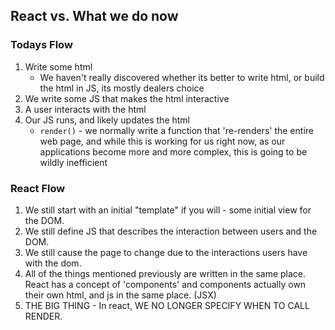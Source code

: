 ## React vs. What we do now

###  Todays Flow
1. Write some html
   - We haven't really discovered whether its better to write html, or build the html in JS, its mostly dealers choice
3. We write some JS that makes the html interactive
4. A user interacts with the html
5. Our JS runs, and likely updates the html
   - `render()` - we normally write a function that 're-renders' the entire web page, and while this is working for us right now, as our applications become more and more complex, this is going to be wildly inefficient

### React Flow
1. We still start with an initial "template" if you will - some initial view for the DOM.
2. We still define JS that describes the interaction between users and the DOM.
3. We still cause the page to change due to the interactions users have with the dom.
4. All of the things mentioned previously are written in the same place. React has a concept of 'components' and components actually own their own html, and js in the same place. (JSX)
5. THE BIG THING - In react, WE NO LONGER SPECIFY WHEN TO CALL RENDER.
